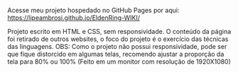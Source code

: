 
Acesse meu projeto hospedado no GitHub Pages por aqui: https://lipeambrosi.github.io/EldenRing-WIKI/

Projeto escrito em HTML e CSS, sem responsividade. O conteúdo da página foi retirado de outros websites, o foco do projeto é o exercício das técnicas das linguagens.
OBS: Como o projeto não possui responsividade, pode ser que fique distorcido em algumas telas, recomendo ajustar a proporção da tela para 80% ou 100% (Feito em um monitor com resolução de 1920X1080)
